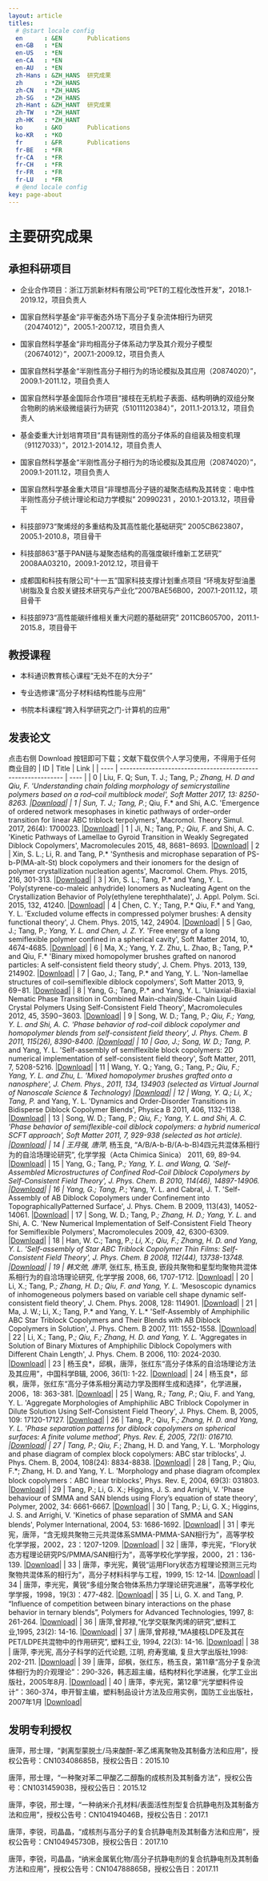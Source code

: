 ```yaml
---
layout: article
titles:
  # @start locale config
  en      : &EN       Publications
  en-GB   : *EN
  en-US   : *EN
  en-CA   : *EN
  en-AU   : *EN
  zh-Hans : &ZH_HANS  研究成果
  zh      : *ZH_HANS
  zh-CN   : *ZH_HANS
  zh-SG   : *ZH_HANS
  zh-Hant : &ZH_HANT  研究成果
  zh-TW   : *ZH_HANT
  zh-HK   : *ZH_HANT
  ko      : &KO       Publications
  ko-KR   : *KO
  fr      : &FR       Publications
  fr-BE   : *FR
  fr-CA   : *FR
  fr-CH   : *FR
  fr-FR   : *FR
  fr-LU   : *FR
  # @end locale config
key: page-about
---
```


# 主要研究成果

## 承担科研项目

- 企业合作项目：浙江万凯新材料有限公司“PET的工程化改性开发”，2018.1-2019.12，项目负责人

- 国家自然科学基金“非平衡态外场下高分子复杂流体相行为研究（20474012）”，2005.1-2007.12，项目负责人

- 国家自然科学基金“非均相高分子体系动力学及其介观分子模型（20674012）”，2007.1-2009.12，项目负责人

- 国家自然科学基金“半刚性高分子相行为的场论模拟及其应用（20874020）”，2009.1-2011.12，项目负责人

- 国家自然科学基金国际合作项目“接枝在无机粒子表面、结构明确的双组分聚合物刷的纳米级微组装行为研究（51011120384）”，2011.1-2013.12，项目负责人

- 基金委重大计划培育项目“具有链刚性的高分子体系的自组装及相变机理（91127033）”，2012.1-2014.12，项目负责人

- 国家自然科学基金“半刚性高分子相行为的场论模拟及其应用（20874020）”，2009.1-2011.12，项目负责人

- 国家自然科学基金重大项目“非理想高分子链的凝聚态结构及其转变：电中性半刚性高分子统计理论和动力学模拟” 20990231 ，2010.1-2013.12，项目骨干

- 科技部973“聚烯烃的多重结构及其高性能化基础研究” 2005CB623807，2005.1-2010.8，项目骨干

- 科技部863“基于PAN链与凝聚态结构的高强度碳纤维新工艺研究” 2008AA03210，2009.1-2012.12，项目骨干

- 成都国和科技有限公司“十一五”国家科技支撑计划重点项目 “环境友好型油墨\树脂及复合胶关键技术研究与产业化”2007BAE56B00，2007.1-2011.12，项目骨干

- 科技部973“高性能碳纤维相关重大问题的基础研究” 2011CB605700，2011.1-2015.8，项目骨干

## 教授课程

- 本科通识教育核心课程“无处不在的大分子”

- 专业选修课“高分子材料结构性能与应用”

- 书院本科课程“跨入科学研究之门-计算机的应用”

## 发表论文

点击右侧 Download 按钮即可下载；文献下载仅供个人学习使用，不得用于任何商业目的
| ID | Title | Link |
| ---- | ------------------------------------------------------------ | ---- |
| 0    | Liu, F.    Q; Sun, T. J.; Tang, P.*; Zhang, H. D and Qiu, F. 'Understanding chain    folding morphology of semicrystalline polymers based on a rod–coil    multiblock model', Soft Matter 2017, 13: 8250-8263. |<a href="https://github.com/tangp69/papers/raw/master/LiuFQ-2017.pdf" target="_blank">Download</a>|
| 1    | Sun, T. J.; Tang, P.*;  Qiu, F.* and Shi, A.C. 'Emergence of ordered network mesophases in kinetic  pathways of order–order transition for linear ABC triblock terpolymers',  Macromol. Theory Simul. 2017, 26(4): 1700023. |<a href="" target="_blank">Download</a>|
| 1    | Ji, N.; Tang, P.*; Qiu,  F.* and Shi, A. C. 'Kinetic Pathways of Lamellae to Gyroid Transition in  Weakly Segregated Diblock Copolymers', Macromolecules 2015, 48, 8681−8693. |<a href="" target="_blank">Download</a>|
| 2    | Xin, S. L.; Li, R. and  Tang, P.* 'Synthesis and microphase separation of PS-b-P(MA-alt-St) block  copolymers and their ionomers for the design of polymer crystallization  nucleation agents', Macromol. Chem. Phys. 2015, 216, 301-313. |<a href="" target="_blank">Download</a>|
| 3    | Xin, S. L.; Tang, P.* and  Yang, Y. L. 'Poly(styrene-co-maleic anhydride) Ionomers as Nucleating Agent  on the Crystallization Behavior of Poly(ethylene terephthalate)', J. Appl.  Polym. Sci. 2015, 132, 41240. |<a href="" target="_blank">Download</a>|
| 4    | Chen, C. Y.; Tang, P.*  Qiu, F.* and Yang, Y. L. 'Excluded volume effects in compressed polymer  brushes: A density functional theory', J. Chem. Phys. 2015, 142, 24904. |<a href="" target="_blank">Download</a>|
| 5    | Gao, J.; Tang, P.*; Yang,  Y. L. and Chen, J. Z. Y.* 'Free energy of a long semiflexible polymer  confined in a spherical cavity', Soft Matter 2014, 10, 4674-4685. |<a href="" target="_blank">Download</a>|
| 6    | Ma, X.; Yang, Y. Z. Zhu,  L. Zhao, B.; Tang, P.* and Qiu, F.* 'Binary mixed homopolymer brushes grafted  on nanorod particles: A self-consistent field theory study', J. Chem. Phys.  2013, 139, 214902. |<a href="" target="_blank">Download</a>|
| 7    | Gao, J.; Tang, P.* and  Yang, Y. L. 'Non-lamellae structures of coil–semiflexible diblock  copolymers', Soft Matter 2013, 9, 69−81. |<a href="" target="_blank">Download</a>|
| 8    | Yang, G.; Tang, P.* and  Yang, Y. L. 'Uniaxial-Biaxial Nematic Phase Transition in Combined  Main-chain/Side-Chain Liquid Crystal Polymers Using Self-Consistent Field  Theory', Macromolecules 2012, 45, 3590−3603. |<a href="" target="_blank">Download</a>|
| 9    | Song, W. D.; Tang, P.*;  Qiu, F.; Yang, Y. L. and Shi, A. C. 'Phase behavior of rod-coil diblock  copolymer and homopolymer blends from self-consistent field theory', J. Phys.  Chem. B 2011, 115(26), 8390-8400. |<a href="" target="_blank">Download</a>|
| 10   | Gao, J.; Song, W. D.;  Tang, P.* and Yang, Y. L. 'Self-assembly of semiflexible block copolymers: 2D  numerical implementation of self-consistent field theory', Soft Matter, 2011,  7, 5208-5216. |<a href="" target="_blank">Download</a>|
| 11   | Wang, Y. Q.; Yang, G.;  Tang, P.*; Qiu, F.; Yang, Y. L. and Zhu, L. 'Mixed homopolymer brushes  grafted onto a nanosphere', J. Chem. Phys., 2011, 134, 134903 (selected as  Virtual Journal of Nanoscale Science & Technology) |<a href="" target="_blank">Download</a>|
| 12   | Wang, Y. Q.; Li, X.;  Tang, P.* and Yang, Y. L. 'Dynamics and Order-Disorder Transitions in  Bidisperse Diblock Copolymer Blends', Physica B 2011, 406, 1132-1138. |<a href="" target="_blank">Download</a>|
| 13   | Song, W. D.; Tang, P.*;  Qiu, F.; Yang, Y. L. and Shi, A. C. 'Phase behavior of semiflexible-coil  diblock copolymers: a hybrid numerical SCFT approach', Soft Matter 2011, 7,  929-938 (selected as hot article). |<a href="" target="_blank">Download</a>|
| 14   | 王月强, 唐萍*, 杨玉良,  “A/B/A-b-B/(A-b-B)4四元共混体系相行为的自洽场理论研究”, 化学学报（Acta Chimica Sinica） 2011, 69,  89-94. |<a href="" target="_blank">Download</a>|
| 15   | Yang, G.; Tang, P.*;  Yang, Y. L. and Wang, Q. 'Self-Assembled Microstructures of Confined Rod-Coil  Diblock Copolymers by Self-Consistent Field Theory', J. Phys. Chem. B 2010,  114(46), 14897-14906. |<a href="" target="_blank">Download</a>|
| 16   | Yang, G.; Tang, P.*;  Yang, Y. L. and Cabral, J. T. 'Self-Assembly of AB Diblock Copolymers under  Confinement into TopographicallyPatterned Surface', J. Phys. Chem. B 2009,  113(43), 14052-14061. |<a href="" target="_blank">Download</a>|
| 17   | Song, W. D.; Tang, P.*;  Zhang, H. D.; Yang, Y. L.* and Shi, A. C. 'New Numerical Implementation of  Self-Consistent Field Theory for Semiflexible Polymers', Macromolecules 2009,  42, 6300-6309. |<a href="" target="_blank">Download</a>|
| 18   | Han, W. C.; Tang, P.*;  Li, X.; Qiu, F.; Zhang, H. D. and Yang, Y. L. 'Self-assembly of Star ABC  Triblock Copolymer Thin Films: Self-Consistent Field Theory', J. Phys. Chem.  B 2008, 112(44), 13738-13748. |<a href="" target="_blank">Download</a>|
| 19   | 韩文弛, 唐萍*, 张红东, 杨玉良,  嵌段共聚物和星型均聚物共混体系相行为的自洽场理论研究, 化学学报 2008, 66, 1707-1712. |<a href="" target="_blank">Download</a>|
| 20   | Li, X.; Tang, P.*; Zhang,  H. D.; Qiu, F. and Yang, Y. L.* 'Mesoscopic dynamics of inhomogeneous  polymers based on variable cell shape dynamic self-consistent field theory',  J. Chem. Phys. 2008, 128: 114901. |<a href="" target="_blank">Download</a>|
| 21   | Ma, J. W.; Li, X.; Tang,  P.* and Yang, Y. L.* 'Self-Assembly of Amphiphilic ABC Star Triblock  Copolymers and Their Blends with AB Diblock Copolymers in Solution', J. Phys.  Chem. B 2007, 111: 1552-1558. |<a href="" target="_blank">Download</a>|
| 22   | Li, X.; Tang, P.*; Qiu,  F.; Zhang, H. D. and Yang, Y. L.* 'Aggregates in Solution of Binary Mixtures  of Amphiphilic Diblock Copolymers with Different Chain Length', J. Phys.  Chem. B 2006, 110: 2024-2030. |<a href="" target="_blank">Download</a>|
| 23   | 杨玉良*，邱枫，唐萍，张红东“高分子体系的自洽场理论方法及其应用”，中国科学B辑,  2006, 36(1): 1-22. |<a href="" target="_blank">Download</a>|
| 24   | 杨玉良*，邱枫，唐萍，张红东“高分子体系相分离动力学及图样生成和选择”，化学进展，2006，18:  363-381. |<a href="" target="_blank">Download</a>|
| 25   | Wang, R.*; Tang, P.*;  Qiu, F. and Yang, Y. L. 'Aggregate Morphologies of Amphiphilic ABC Triblock  Copolymer in Dilute Solution Using Self-Consistent Field Theory', J. Phys.  Chem. B, 2005, 109: 17120-17127. |<a href="" target="_blank">Download</a>|
| 26   | Tang, P.; Qiu, F.*;  Zhang, H. D. and Yang, Y. L. 'Phase separation patterns for diblock  copolymers on spherical surfaces: A finite volume method', Phys. Rev. E,  2005, 72(1): 016710. |<a href="" target="_blank">Download</a>|
| 27   | Tang, P.; Qiu, F.*;  Zhang, H. D. and Yang, Y. L. 'Morphology and phase diagram of complex block  copolymers: ABC star triblocks', J. Phys. Chem. B, 2004, 108(24):  8834-8838. |<a href="" target="_blank">Download</a>|
| 28   | Tang, P.; Qiu, F.*;  Zhang, H. D. and Yang, Y. L. 'Morphology and phase diagram ofcomplex block  copolymers：ABC linear triblocks', Phys. Rev. E, 2004, 69(3): 031803. |<a href="" target="_blank">Download</a>|
| 29   | Tang, P.; Li, G. X.;  Higgins, J. S. and Arrighi, V. 'Phase behaviour of SMMA and SAN blends using  Flory’s equation of state theory', Polymer, 2002, 34: 6661-6667. |<a href="" target="_blank">Download</a>|
| 30   | Tang, P.; Li, G. X.;  Higgins, J. S. and Arrighi, V. 'Kinetics of phase separation of SMMA and SAN  blends', Polymer International, 2004, 53: 1686-1692. |<a href="" target="_blank">Download</a>|
| 31   | 李光宪，唐萍，“含无规共聚物三元共混体系SMMA-PMMA-SAN相行为”，高等学校化学学报，2002，23：1207-1209. |<a href="" target="_blank">Download</a>|
| 32   | 唐萍，李光宪，“Flory状态方程理论研究PS/PMMA/SAN相行为”，高等学校化学学报，2000，21：136-139. |<a href="" target="_blank">Download</a>|
| 33   | 唐萍，李光宪，黄锐“运用Flory状态方程理论预测三元均聚物共混体系的相行为”，高分子材料科学与工程，1999,  15: 12-14. |<a href="" target="_blank">Download</a>|
| 34   | 唐萍，李光宪，黄锐“多组分聚合物体系热力学理论研究进展”，高等学校化学学报，1998，19(3)：477-482. |<a href="" target="_blank">Download</a>|
| 35   | Li, G. X. and Tang, P.  “Influence of competition between binary interactions on the phase behavior  in ternary blends”, Polymers for Advanced Technologies, 1997, 8:  261-264. |<a href="" target="_blank">Download</a>|
| 36   | 唐萍,曾邦禄,“化学交联聚丙烯的研究”,塑料工业,1995,  23(2): 14-16. |<a href="" target="_blank">Download</a>|
| 37   | 唐萍,曾邦禄,“MA接枝LDPE及其在PET/LDPE共混物中的作用研究”,  塑料工业, 1994, 22(3): 14-16. |<a href="" target="_blank">Download</a>|
| 38   | 唐萍, 李光宪, 高分子科学的近代论题, 江明,  府寿宽编, 复旦大学出版社,1998: 202-211. |<a href="" target="_blank">Download</a>|
| 39   | 唐萍，邱枫，张红东，杨玉良，第11章“高分子复杂流体相行为的介观理论”：290-326，韩志超主编，结构材料化学进展，化学工业出版社，2005年8月. |<a href="" target="_blank">Download</a>|
| 40   | 唐萍，李光宪，第12章“光学塑料件设计”：360-374，申开智主编，塑料制品设计方法及应用实例，国防工业出版社，2007年1月 |<a href="" target="_blank">Download</a>|

## 发明专利授权

唐萍，邢士理，“剥离型蒙脱土/马来酸酐-苯乙烯离聚物及其制备方法和应用”，授权公告号：CN103408685B，授权公告日：2015.10

唐萍，邢士理，“一种聚对苯二甲酸乙二醇酯的成核剂及其制备方法”，授权公告号：CN103145903B，授权公告日：2015.12

唐萍，李锐，邢士理，“一种纳米介孔材料/表面活性剂型复合抗静电剂及其制备方法和应用”，授权公告号：CN104194046B，授权公告日：2017.1

唐萍，李锐，司晶晶，“成核剂与高分子的复合抗静电剂及其制备方法和应用”，授权公告号：CN104945730B，授权公告日：2017.10

唐萍，李锐，司晶晶，“纳米金属氧化物/高分子抗静电剂的复合抗静电剂及其制备方法和应用”，授权公告号：CN104788865B，授权公告日：2017.11